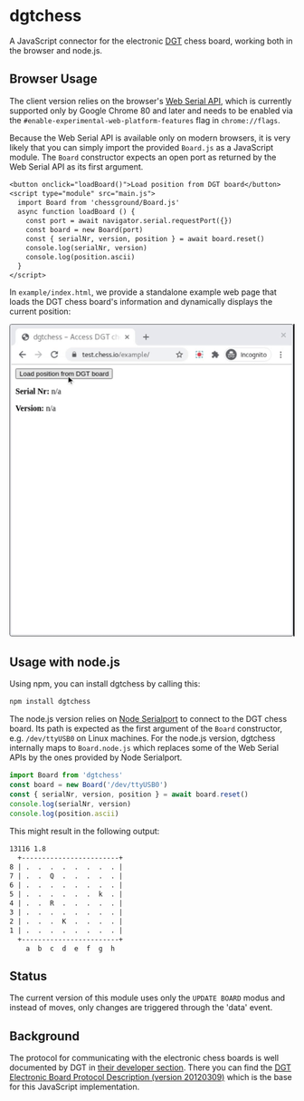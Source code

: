 # dgtchess

A JavaScript connector for the electronic [DGT](http://dgtprojects.com) chess board, working both in the browser and node.js.

## Browser Usage

The client version relies on the browser's [Web Serial API](https://wicg.github.io/serial/), which is currently supported only by Google Chrome 80 and later and needs to be enabled via the `#enable-experimental-web-platform-features` flag in `chrome://flags`.

Because the Web Serial API is available only on modern browsers, it is very likely that you can simply import the provided `Board.js` as a JavaScript module. The `Board` constructor expects an open port as returned by the Web Serial API as its first argument.

```
<button onclick="loadBoard()">Load position from DGT board</button>
<script type="module" src="main.js">
  import Board from 'chessground/Board.js'
  async function loadBoard () {
    const port = await navigator.serial.requestPort({})
    const board = new Board(port)
    const { serialNr, version, position } = await board.reset()
    console.log(serialNr, version)
    console.log(position.ascii)
  }
</script>
```

In `example/index.html`, we provide a standalone example web page that loads the DGT chess board's information and dynamically displays the current position:

![Screencast](example/screencast.gif)

## Usage with node.js

Using npm, you can install dgtchess by calling this:

```sh
npm install dgtchess
```

The node.js version relies on [Node Serialport](https://serialport.io/) to connect to the DGT chess board. Its path is expected as the first argument of the `Board` constructor, e.g. `/dev/ttyUSB0` on Linux machines. For the node.js version, dgtchess internally maps to `Board.node.js` which replaces some of the Web Serial APIs by the ones provided by Node Serialport.

```js
import Board from 'dgtchess'
const board = new Board('/dev/ttyUSB0')
const { serialNr, version, position } = await board.reset()
console.log(serialNr, version)
console.log(position.ascii)
```

This might result in the following output:

```
13116 1.8
  +------------------------+
8 | .  .  .  .  .  .  .  . |
7 | .  .  Q  .  .  .  .  . |
6 | .  .  .  .  .  .  .  . |
5 | .  .  .  .  .  .  k  . |
4 | .  .  R  .  .  .  .  . |
3 | .  .  .  .  .  .  .  . |
2 | .  .  .  K  .  .  .  . |
1 | .  .  .  .  .  .  .  . |
  +------------------------+
    a  b  c  d  e  f  g  h
```

## Status

The current version of this module uses only the `UPDATE BOARD` modus and instead of moves, only changes are triggered through the 'data' event.

## Background

The protocol for communicating with the electronic chess boards is well documented by DGT in [their developer section](http://www.dgtprojects.com/site/index.php/dgtsupport/developer-info). There you can find the [DGT Electronic Board Protocol Description (version 20120309)](http://www.dgtprojects.com/site/index.php/dgtsupport/developer-info/downloads/doc_download/85-dgt-electronic-board-protocol-description-version-20120309) which is the base for this JavaScript implementation.
